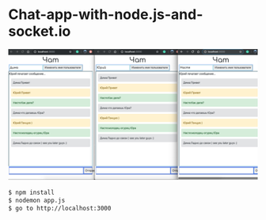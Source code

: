 # Chat-app-with-node.js-and-socket.io
![](https://github.com/UladzislauKutarkin/Chat-on-soket-io/blob/gh-pages/file.png)

```shell
$ npm install
$ nodemon app.js
$ go to http://localhost:3000
```


